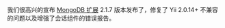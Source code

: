 我们很高兴的宣布 [MongoDB 扩展](https://github.com/yiisoft/yii2-mongodb) 2.1.7 版本发布了，修复了 Yii 2.0.14+ 不兼容的问题以及增强了会话组件的错误报告。
